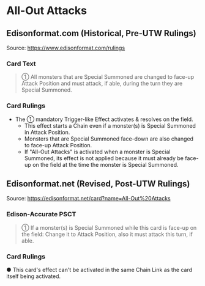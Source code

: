 # All-Out Attacks

## Edisonformat.com (Historical, Pre-UTW Rulings)

Source: https://www.edisonformat.com/rulings

### Card Text

> ① All monsters that are Special Summoned are changed to face-up Attack Position and must attack, if able, during the turn they are Special Summoned.

### Card Rulings

*   The ① mandatory Trigger-like Effect activates & resolves on the field.
    *   This effect starts a Chain even if a monster(s) is Special Summoned in Attack Position.
    *   Monsters that are Special Summoned face-down are also changed to face-up Attack Position.
    *   If "All-Out Attacks" is activated when a monster is Special Summoned, its effect is not applied because it must already be face-up on the field at the time the monster is Special Summoned.

## Edisonformat.net (Revised, Post-UTW Rulings)

Source: https://edisonformat.net/card?name=All-Out%20Attacks

### Edison-Accurate PSCT

> ① If a monster(s) is Special Summoned while this card is face-up on the field: Change it to Attack Position, also it must attack this turn, if able.

### Card Rulings

● This card's effect can't be activated in the same Chain Link as the card itself being activated.
            